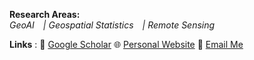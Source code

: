 **Research Areas:**  
*GeoAI | Geospatial Statistics | Remote Sensing*

**Links** : 🔗 [Google Scholar](https://scholar.google.com/citations?user=3Y9YVSIAAAAJ&hl=en)   🌐 [Personal Website](https://pengyu-gis.github.io/)  📧 [Email Me](mailto:Pengyuc@email.sc.edu)

